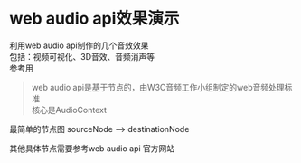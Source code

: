 # web audio api效果演示

利用web audio api制作的几个音效效果  
包括：视频可视化、3D音效、音频消声等  
参考用

>web audio api是基于节点的，由W3C音频工作小组制定的web音频处理标准		
核心是AudioContext		

最简单的节点图
    sourceNode --> destinationNode

其他具体节点需要参考web audio api 官方网站
